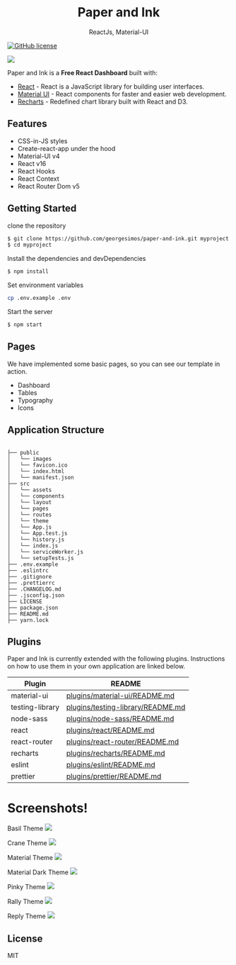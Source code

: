 <h1 align="center">
Paper and Ink
</h1>
<p align="center">
ReactJs, Material-UI
</p>

[![GitHub license](https://img.shields.io/badge/license-MIT-blue.svg)](https://github.com/georgesimos/paper-and-ink/blob/master/LICENSE)

<img src="https://github.com/georgesimos/readme-assets/blob/master/paper-and-ink/rally.png" />

Paper and Ink is a **Free React Dashboard** built with:

- [React](https://github.com/facebook/react) - React is a JavaScript library for building user interfaces.
- [Material UI](https://github.com/mui-org/material-ui) - React components for faster and easier web development.
- [Recharts](https://github.com/recharts/recharts) - Redefined chart library built with React and D3.

## Features

- CSS-in-JS styles
- Create-react-app under the hood
- Material-UI v4
- React v16
- React Hooks
- React Context
- React Router Dom v5

## Getting Started

clone the repository

```sh
$ git clone https://github.com/georgesimos/paper-and-ink.git myproject
$ cd myproject
```

Install the dependencies and devDependencies

```sh
$ npm install
```

Set environment variables

```sh
cp .env.example .env
```

Start the server

```sh
$ npm start
```

## Pages

We have implemented some basic pages, so you can see our template in action.

- Dashboard
- Tables
- Typography
- Icons

## Application Structure

```

├── public
│   └── images
│   └── favicon.ico
│   └── index.html
│   └── manifest.json
├── src
│   └── assets
│   └── components
│   └── layout
│   └── pages
│   └── routes
│   └── theme
│   └── App.js
│   └── App.test.js
│   └── history.js
│   └── index.js
│   └── serviceWorker.js
│   └── setupTests.js
├── .env.example
├── .eslintrc
├── .gitignore
├── .prettierrc
├── .CHANGELOG.md
├── .jsconfig.json
├── LICENSE
├── package.json
├── README.md
├── yarn.lock

```

## Plugins

Paper and Ink is currently extended with the following plugins. Instructions on how to use them in your own application are linked below.

| Plugin          | README                                                                                                              |
| --------------- | ------------------------------------------------------------------------------------------------------------------- |
| material-ui     | [plugins/material-ui/README.md](https://github.com/mui-org/material-ui/blob/master/README.md)                       |
| testing-library | [plugins/testing-library/README.md](https://github.com/testing-library/react-testing-library/blob/master/README.md) |
| node-sass       | [plugins/node-sass/README.md](https://github.com/sass/node-sass/blob/master/README.md)                              |
| react           | [plugins/react/README.md](https://github.com/facebook/react/blob/master/README.md)                                  |
| react-router    | [plugins/react-router/README.md](https://github.com/ReactTraining/react-router/blob/master/README.md)               |
| recharts        | [plugins/recharts/README.md](https://github.com/recharts/recharts/blob/master/README.md)                            |
| eslint          | [plugins/eslint/README.md](https://github.com/eslint/eslint/blob/master/README.md)                                  |
| prettier        | [plugins/prettier/README.md](https://github.com/prettier/prettier/blob/master/README.md)                            |

# Screenshots!

Basil Theme
<img src="https://github.com/georgesimos/readme-assets/blob/master/paper-and-ink/basil.png" />

Crane Theme
<img src="https://github.com/georgesimos/readme-assets/blob/master/paper-and-ink/crane.png" />

Material Theme
<img src="https://github.com/georgesimos/readme-assets/blob/master/paper-and-ink/material.png" />

Material Dark Theme
<img src="https://github.com/georgesimos/readme-assets/blob/master/paper-and-ink/materialDark.png" />

Pinky Theme
<img src="https://github.com/georgesimos/readme-assets/blob/master/paper-and-ink/pinky.png" />

Rally Theme
<img src="https://github.com/georgesimos/readme-assets/blob/master/paper-and-ink/rally.png" />

Reply Theme
<img src="https://github.com/georgesimos/readme-assets/blob/master/paper-and-ink/reply.png" />

## License

MIT
